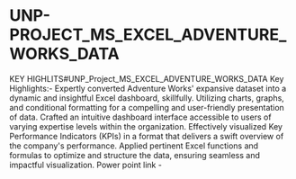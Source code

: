 



# UNP-PROJECT_MS_EXCEL_ADVENTURE_WORKS_DATA
KEY HIGHLITS#UNP_Project_MS_EXCEL_ADVENTURE_WORKS_DATA Key Highlights:- Expertly converted Adventure Works' expansive dataset into a dynamic and insightful Excel dashboard, skillfully. Utilizing charts, graphs, and conditional formatting for a compelling and user-friendly presentation of data. Crafted an intuitive dashboard interface accessible to users of varying expertise levels within the organization. Effectively visualized Key Performance Indicators (KPIs) in a format that delivers a swift overview of the company's performance. Applied pertinent Excel functions and formulas to optimize and structure the data, ensuring seamless and impactful visualization. Power point link -
